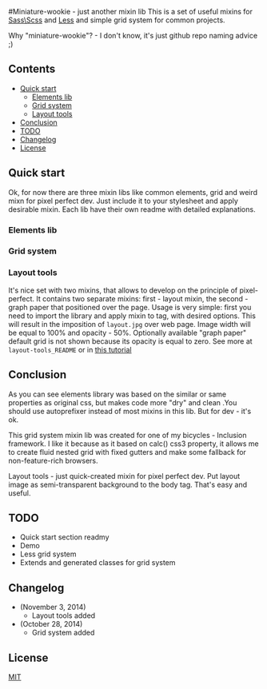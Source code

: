 #Miniature-wookie - just another mixin lib
This is a set of useful mixins for [Sass\Scss](http://sass-lang.com/) and [Less](http://lesscss.org/) and simple grid system for common projects.

Why "miniature-wookie"? - I don't know, it's just github repo naming advice ;)

## Contents
* [Quick start](#quick-start)
    - [Elements lib](#elements-lib)
    - [Grid system](#grid-system)
    - [Layout tools](#layout-tools)
* [Conclusion](#conclusion)
* [TODO](#todo)
* [Changelog](#changelog)
* [License](#license)

## Quick start
Ok, for now there are three mixin libs like common elements, grid and weird mixn for pixel perfect dev. Just include it to your stylesheet and apply desirable mixin. Each lib have their own readme with detailed explanations.

### Elements lib

### Grid system

### Layout tools
It's nice set with two mixins, that allows to develop on the principle of pixel-perfect. It contains two separate mixins: first - layout mixin, the second - graph paper that positioned over the page.
Usage is very simple: first you need to import the library and apply mixin to <body> tag, with desired options. This will result in the imposition of `layout.jpg` over web page. Image width will be equal to 100% and opacity - 50%. Optionally available "graph paper" default grid is not shown because its opacity is equal to zero. See more at `layout-tools_README` or in [this tutorial](http://orlovmax.com/lab/tools/pixel-perfect-dev)

## Conclusion
As you can see elements library was based on the similar or same properties as original css, but makes code more "dry" and clean .You should use autoprefixer instead of most mixins in this lib. But for dev - it's ok.

This grid system mixin lib was created for one of my bicycles - Inclusion framework. I like it because as it based on calc() css3 property, it allows me to create fluid nested grid with fixed gutters and make some fallback for non-feature-rich browsers.

Layout tools - just quick-created mixin for pixel perfect dev. Put layout image as semi-transparent background to the body tag. That's easy and useful.

## TODO
* Quick start section readmy
* Demo
* Less grid system
* Extends and generated classes for grid system

## Changelog
* (November 3, 2014)
    - Layout tools added
* (October 28, 2014)
    - Grid system added

## License
[MIT](http://opensource.org/licenses/MIT)
